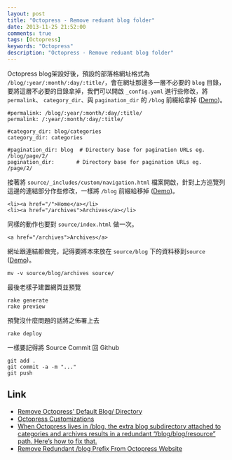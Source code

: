 ```yaml
---
layout: post
title: "Octopress - Remove reduant blog folder"
date: 2013-11-25 21:52:00
comments: true
tags: [Octopress]
keywords: "Octopress"
description: "Octopress - Remove reduant blog folder"
---
```


Octopress blog架設好後，預設的部落格網址格式為 `/blog/:year/:month/:day/:title/`，會在網址那邊多一層不必要的 `blog` 目錄，要將這層不必要的目錄拿掉，我們可以開啟 `_config.yaml` 進行些修改，將 `permalink`、 `category_dir`、與 `pagination_dir` 的 `/blog` 前綴給拿掉 ([Demo](/images/posts/OctopressRemoveReduantBlogFolder/1.png))。

<!--More-->

    #permalink: /blog/:year/:month/:day/:title/
    permalink: /:year/:month/:day/:title/

    #category_dir: blog/categories
    category_dir: categories

    #pagination_dir: blog  # Directory base for pagination URLs eg. /blog/page/2/
    pagination_dir:       # Directory base for pagination URLs eg. /page/2/


接著將 `source/_includes/custom/navigation.html` 檔案開啟，針對上方巡覽列這邊的連結部分作些修改，一樣將 `/blog` 前綴給移掉 ([Demo](/images/posts/OctopressRemoveReduantBlogFolder/2.png))。

    <li><a href="/">Home</a></li>
    <li><a href="/archives">Archives</a></li>


同樣的動作也要對 `source/index.html` 做一次。

    <a href="/archives">Archives</a>


網址跟連結都做完，記得要將本來放在 `source/blog` 下的資料移到`source` ([Demo](/images/posts/OctopressRemoveReduantBlogFolder/3.png))。

    mv -v source/blog/archives source/


最後老樣子建置網頁並預覽
    
    rake generate
    rake preview


預覽沒什麼問題的話將之佈署上去

    rake deploy


一樣要記得將 Source Commit 回 Github

    git add .
    git commit -a -m "..."
    git push


Link
----
* [Remove Octopress' Default Blog/ Directory](http://blog.floriancargoet.com/2012/03/remove-octopress-default-blog-slash-directory/)
* [Octopress Customizations](http://www.ewal.net/2012/09/08/octopress-customizations/)
* [When Octopress lives in /blog, the extra blog subdirectory attached to categories and archives results in a redundant “/blog/blog/resource” path. Here’s how to fix that.](http://hackingoff.com/blog/jekyll-octopress-in-a-subdirectory-removing-redundant-slash-blog-path-to-archives-and-categories/)
* [Remove Redundant /blog Prefix From Octopress Website](http://xit0.org/2013/04/remove-redundant-slash-blog-prefix-from-octopress-website/)
